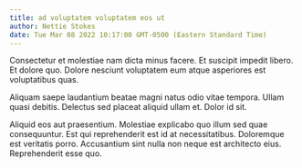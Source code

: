 ```yaml
---
title: ad voluptatem voluptatem eos ut
author: Nettie Stokes
date: Tue Mar 08 2022 10:17:00 GMT-0500 (Eastern Standard Time)
---
```

Consectetur et molestiae nam dicta minus facere. Et suscipit impedit libero. Et dolore quo. Dolore nesciunt voluptatem eum atque asperiores est voluptatibus quas.

 Aliquam saepe laudantium beatae magni natus odio vitae tempora. Ullam quasi debitis. Delectus sed placeat aliquid ullam et. Dolor id sit.

 Aliquid eos aut praesentium. Molestiae explicabo quo illum sed quae consequuntur. Est qui reprehenderit est id at necessitatibus. Doloremque est veritatis porro. Accusantium sint nulla non neque est architecto eius. Reprehenderit esse quo.